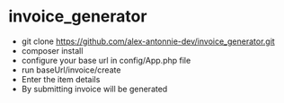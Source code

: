 # invoice_generator

* git clone https://github.com/alex-antonnie-dev/invoice_generator.git
* composer install
* configure your base url in config/App.php file
* run baseUrl/invoice/create
* Enter the item details
* By submitting invoice will be generated
